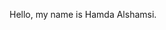 Hello, my name is Hamda Alshamsi.

<!---
has-11/has-11 is a ✨ special ✨ repository because its `README.md` (this file) appears on your GitHub profile.
You can click the Preview link to take a look at your changes.
--->
